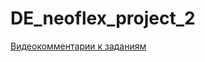 # DE_neoflex_project_2

[Видеокомментарии к заданиям](https://drive.google.com/drive/folders/1glNt1bb_xEqrfdMuU8Leq6GKSG40cMpM?usp=sharing)

